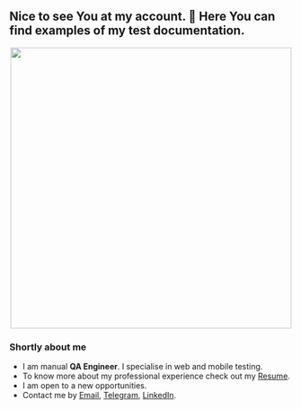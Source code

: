 ## Nice to see You at my account. :raised_hands: Here You can find examples of my test documentation.
<div id="header" align="center">
  <img src="https://media.giphy.com/media/v1.Y2lkPTc5MGI3NjExY2c3dDRhd2Rxa3R1Ync4NWc5cnp5M25jbmVrdzhvOTZzY3AzYzU4dyZlcD12MV9pbnRlcm5hbF9naWZfYnlfaWQmY3Q9Zw/5r5J4JD9miis/giphy.gif" width="500"/>
</div>

### Shortly about me
- I am manual **QA Engineer**. I specialise in web and mobile testing.
- To know more about my professional experience check out my [Resume](https://drive.google.com/file/d/1o0UGJ8Y1TdLftkJn7deIs6JmDLrLwOMc/view).
- I am open to a new opportunities.
- Contact me by [Email](mailto:alenazavadzich@yahoo.com), [Telegram](https://t.me/alenazavadzich), [LinkedIn](https://www.linkedin.com/in/alena-zavadzich/).
